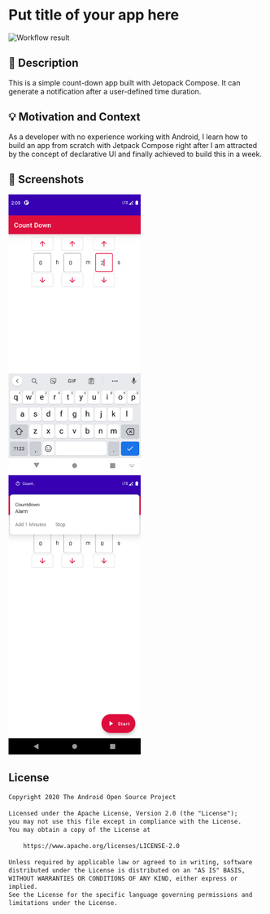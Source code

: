 # Put title of your app here

<!--- Replace <OWNER> with your Github Username and <REPOSITORY> with the name of your repository. -->
<!--- You can find both of these in the url bar when you open your repository in github. -->
![Workflow result](https://github.com/SmartPolarBear/count_down/workflows/Check/badge.svg)


## :scroll: Description
<!--- Describe your app in one or two sentences -->
This is a simple count-down app built with Jetopack Compose. It can generate a notification after a user-defined time duration.

## :bulb: Motivation and Context
<!--- Optionally point readers to interesting parts of your submission. -->
<!--- What are you especially proud of? -->
As a developer with no experience working with Android, I learn how to build an app from scratch with Jetpack Compose right after I am attracted by the concept of declarative UI and finally achieved to build this in a week.

## :camera_flash: Screenshots
<!-- You can add more screenshots here if you like -->
<img src="/results/screenshot_1.png" width="260">&emsp;<img src="/results/screenshot_2.png" width="260">

## License
```
Copyright 2020 The Android Open Source Project

Licensed under the Apache License, Version 2.0 (the "License");
you may not use this file except in compliance with the License.
You may obtain a copy of the License at

    https://www.apache.org/licenses/LICENSE-2.0

Unless required by applicable law or agreed to in writing, software
distributed under the License is distributed on an "AS IS" BASIS,
WITHOUT WARRANTIES OR CONDITIONS OF ANY KIND, either express or implied.
See the License for the specific language governing permissions and
limitations under the License.
```